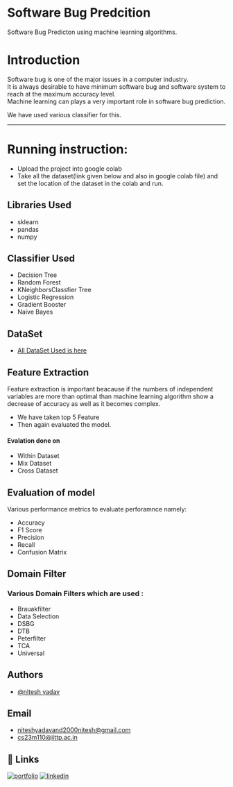 
# Software Bug Predcition

Software Bug Predicton using machine learning algorithms.

# Introduction
Software bug is one of the major issues in a computer industry. \
It is always desirable to have minimum software bug and software system to reach at the maximum accuracy level.  \
Machine learning can plays a very important role in software bug prediction.

We have used various classifier for this.
__ __ 

# Running instruction:
 - Upload the project into google colab
 - Take all the dataset(link given below and also in google colab file) and set the location of the dataset in the colab and run.
## Libraries Used

- sklearn
- pandas
- numpy

## Classifier Used
- Decision Tree
- Random Forest
- KNeighborsClassfier Tree
- Logistic Regression
- Gradient Booster
- Naive Bayes


## DataSet

 - [All DataSet Used is here](https://drive.google.com/drive/folders/1IFdXSOE3kVxMRsbNIqu3Z5FBsQ8gKRHy?usp=drive_link)
 


## Feature Extraction
Feature extraction is important beacause if the numbers of independent variables are more than optimal than machine learning algorithm show a decrease of accuracy as well as it becomes complex.
 - We have taken top 5 Feature
 - Then again evaluated the model.
#### Evalation done on
 - Within Dataset
 - Mix Dataset
 - Cross Dataset
## Evaluation of model

Various performance metrics to evaluate perforamnce namely:
 - Accuracy
 - F1 Score
 - Precision
 - Recall
 - Confusion Matrix




## Domain Filter

### Various Domain Filters which are used :
 - Brauakfilter
 - Data Selection
 - DSBG
 - DTB
 - Peterfilter
 - TCA
 - Universal
## Authors

- [@nitesh yadav](https://www.linkedin.com/in/nitesh-yadav-b8847616b/)
## Email
- niteshyadavand2000nitesh@gmail.com
- cs23m110@iittp.ac.in

## 🔗 Links
[![portfolio](https://img.shields.io/badge/my_portfolio-000?style=for-the-badge&logo=ko-fi&logoColor=white)](https://niteshshivam.github.io/PersonalWeb/)
[![linkedin](https://img.shields.io/badge/linkedin-0A66C2?style=for-the-badge&logo=linkedin&logoColor=white)](https://www.linkedin.com/in/nitesh-yadav-b8847616b/)

